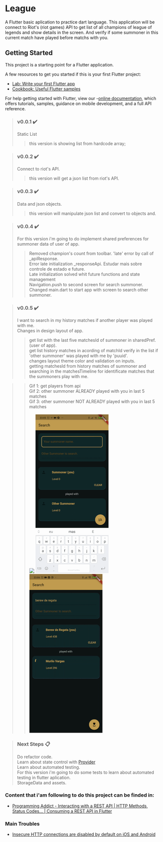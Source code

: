 # League
A Flutter basic aplication  to practice dart language.
This application will be connect to Riot's (riot games) API to get list of all champions of league of legends and show
details in the screen. And verify if some summoner in this current match have played before matchs with you.


## Getting Started

This project is a starting point for a Flutter application.

A few resources to get you started if this is your first Flutter project:

- [Lab: Write your first Flutter app](https://flutter.dev/docs/get-started/codelab)
- [Cookbook: Useful Flutter samples](https://flutter.dev/docs/cookbook)

For help getting started with Flutter, view our
-[online documentation](https://flutter.dev/docs), which offers tutorials,
samples, guidance on mobile development, and a full API reference.


>### v0.0.1 :heavy_check_mark:
>Static List
>>this version is showing list from hardcode array;

>### v0.0.2 :heavy_check_mark:
>Connect to riot's API.<br>
>>this version will get a json list from riot's API.

>### v0.0.3 :heavy_check_mark:
>Data and json objects.<br>
>>this version will manipulate json list and convert to objects and.

>### v0.0.4 :heavy_check_mark:
>For this version i'm going to do implement shared preferences for summoner data of user of app.<br>
>>Removed champion's count from toolbar.
>>'late' error by call of _apiResponse.<br>
>Error late initialization _responseApi. Estudar mais sobre controle de estado e future.<br>
>>Late initialization solved whit future functions and state management<br>
>>Navigation.push to second screen for search summoner. Changed main.dart to start app with screen to search other summoner.<br>

>### v0.0.5 :heavy_check_mark:
>I want to search in my history matches if another player was played with me.<br>
>Changes in design layout of app.<br>
>>get list with the last five matchesId of summoner in sharedPref. (user of app).<br>
>>get list history matches in acording of matchId 
>>verify in the list if 'other summoner' was played with me by 'puuid'. <br>
>>changes layout theme color and validation on inputs.<br>
>>getting matchesId from history matches of summoner and searching in the matchesTimeline for identificate matches that the summoners play with me.<br> 

>>Gif 1: get players from api<br>
>>Gif 2: other summoner ALREADY played with you in last 5 matches<br>
>>Gif 3: other summoner NOT ALREADY played with you in last 5 matches<br><br>
>>![](layout_build_1.gif) ![](layout_build_2_succes.gif) ![](layout_build_2_error.gif)<br>

>### Next Steps :clipboard:
>Do refactor code.<br>
>Learn about state control with [Provider](https://pub.dev/packages/provider)<br>
>Learn about automated testing.<br>
>For this version i'm going to do some tests to learn about automated testing in flutter aplication.<br>
>StorageData and assets.<br>

### Content that i'am following to do this project can be finded in:
- [Programming Addict - Interacting with a REST API | HTTP Methods, Status Codes... | Consuming a REST API in Flutter](https://www.youtube.com/watch?v=ZMNp9Ev6cl0)<br>

### Main Troubles
- [Insecure HTTP connections are disabled by default on iOS and Android](https://flutter.dev/docs/release/breaking-changes/network-policy-ios-android)
